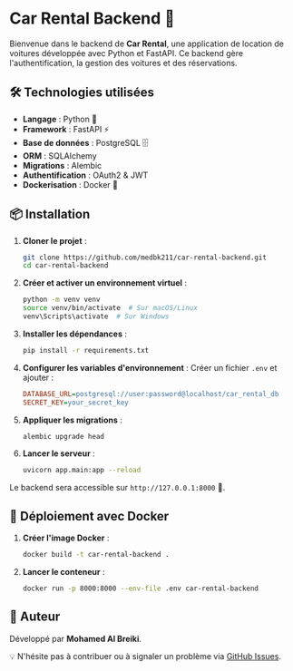 # Car Rental Backend 🚗

Bienvenue dans le backend de **Car Rental**, une application de location de voitures développée avec Python et FastAPI. Ce backend gère l'authentification, la gestion des voitures et des réservations.

## 🛠 Technologies utilisées
- **Langage** : Python 🐍
- **Framework** : FastAPI ⚡
- **Base de données** : PostgreSQL 🗄
- **ORM** : SQLAlchemy
- **Migrations** : Alembic
- **Authentification** : OAuth2 & JWT
- **Dockerisation** : Docker 🐳

## 📦 Installation

1. **Cloner le projet** :
   ```sh
   git clone https://github.com/medbk211/car-rental-backend.git
   cd car-rental-backend
   ```

2. **Créer et activer un environnement virtuel** :
   ```sh
   python -m venv venv
   source venv/bin/activate  # Sur macOS/Linux
   venv\Scripts\activate  # Sur Windows
   ```

3. **Installer les dépendances** :
   ```sh
   pip install -r requirements.txt
   ```

4. **Configurer les variables d'environnement** :
   Créer un fichier `.env` et ajouter :
   ```ini
   DATABASE_URL=postgresql://user:password@localhost/car_rental_db
   SECRET_KEY=your_secret_key
   ```

5. **Appliquer les migrations** :
   ```sh
   alembic upgrade head
   ```

6. **Lancer le serveur** :
   ```sh
   uvicorn app.main:app --reload
   ```

Le backend sera accessible sur `http://127.0.0.1:8000` 🚀.



## 🚀 Déploiement avec Docker

1. **Créer l'image Docker** :
   ```sh
   docker build -t car-rental-backend .
   ```
2. **Lancer le conteneur** :
   ```sh
   docker run -p 8000:8000 --env-file .env car-rental-backend
   ```

## 📌 Auteur
Développé par **Mohamed Al Breiki**.

💡 N'hésite pas à contribuer ou à signaler un problème via [GitHub Issues](https://github.com/medbk211/car-rental-backend/issues).

